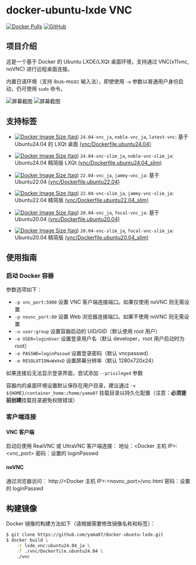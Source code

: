 # docker-ubuntu-lxde VNC

[![Docker Pulls](https://img.shields.io/docker/pulls/yama07/docker-ubuntu-lxde?style=for-the-badge)](https://hub.docker.com/r/yama07/docker-ubuntu-lxde)
[![GitHub](https://img.shields.io/github/license/yama07/docker-ubuntu-lxde?style=for-the-badge)](https://github.com/yama07/docker-ubuntu-lxde)

## 项目介绍

这是一个基于 Docker 的 Ubuntu LXDE/LXQt 桌面环境，支持通过 VNC(x11vnc, noVNC) 进行远程桌面连接。

内置日语环境（支持 ibus-mozc 输入法），即使使用 `-u` 参数以普通用户身份启动，仍可使用 `sudo` 命令。

![屏幕截图](https://raw.githubusercontent.com/yama07/docker-ubuntu-lxde/master/screenshot/VNC-ubuntu24.04_ja.png)
![屏幕截图](https://raw.githubusercontent.com/yama07/docker-ubuntu-lxde/master/screenshot/noVNC-ubuntu24.04_ja.png)

## 支持标签

- [![Docker Image Size (tag)](https://img.shields.io/docker/image-size/yama07/docker-ubuntu-lxde/24.04-vnc_ja?style=flat-square)](https://hub.docker.com/r/yama07/docker-ubuntu-lxde/tags?name=24.04-vnc_ja)
  `24.04-vnc_ja`, `noble-vnc_ja`, `latest-vnc`: 基于 Ubuntu24.04 的 LXQt 桌面 [(vnc/Dockerfile.ubuntu24.04)](https://github.com/yama07/docker-ubuntu-lxde/blob/master/vnc/Dockerfile.ubuntu24.04)
  
- [![Docker Image Size (tag)](https://img.shields.io/docker/image-size/yama07/docker-ubuntu-lxde/24.04-vnc-slim_ja?style=flat-square)](https://hub.docker.com/r/yama07/docker-ubuntu-lxde/tags?name=24.04-vnc-slim_ja)
  `24.04-vnc-slim_ja`, `noble-vnc-slim_ja`: Ubuntu24.04 精简版 LXQt [(vnc/Dockerfile.ubuntu24.04_slim)](https://github.com/yama07/docker-ubuntu-lxde/blob/master/vnc/Dockerfile.ubuntu24.04)
- [![Docker Image Size (tag)](https://img.shields.io/docker/image-size/yama07/docker-ubuntu-lxde/22.04-vnc_ja?style=flat-square)](https://hub.docker.com/r/yama07/docker-ubuntu-lxde/tags?name=22.04-vnc_ja)
  `22.04-vnc_ja`, `jammy-vnc_ja`: 基于 Ubuntu22.04 [(vnc/Dockerfile.ubuntu22.04)](https://github.com/yama07/docker-ubuntu-lxde/blob/master/vnc/Dockerfile.ubuntu22.04)
- [![Docker Image Size (tag)](https://img.shields.io/docker/image-size/yama07/docker-ubuntu-lxde/22.04-vnc-slim_ja?style=flat-square)](https://hub.docker.com/r/yama07/docker-ubuntu-lxde/tags?name=22.04-vnc-slim_ja)
  `22.04-vnc-slim_ja`, `jammy-vnc-slim_ja`: Ubuntu22.04 精简版 [(vnc/Dockerfile.ubuntu22.04_slim)](https://github.com/yama07/docker-ubuntu-lxde/blob/master/vnc/Dockerfile.ubuntu22.04)
- [![Docker Image Size (tag)](https://img.shields.io/docker/image-size/yama07/docker-ubuntu-lxde/20.04-vnc_ja?style=flat-square)](https://hub.docker.com/r/yama07/docker-ubuntu-lxde/tags?name=20.04-vnc_ja)
  `20.04-vnc_ja`, `focal-vnc_ja`: 基于 Ubuntu20.04 [(vnc/Dockerfile.ubuntu20.04)](https://github.com/yama07/docker-ubuntu-lxde/blob/master/vnc/Dockerfile.ubuntu20.04)
- [![Docker Image Size (tag)](https://img.shields.io/docker/image-size/yama07/docker-ubuntu-lxde/20.04-vnc-slim_ja?style=flat-square)](https://hub.docker.com/r/yama07/docker-ubuntu-lxde/tags?name=20.04-vnc-slim_ja)
  `20.04-vnc-slim_ja`, `focal-vnc-slim_ja`: Ubuntu20.04 精简版 [(vnc/Dockerfile.ubuntu20.04_slim)](https://github.com/yama07/docker-ubuntu-lxde/blob/master/vnc/Dockerfile.ubuntu20.04)

## 使用指南

### 启动 Docker 容器

参数选项如下：

- `-p vnc_port:5900`
  设置 VNC 客户端连接端口。如果仅使用 noVNC 则无需设置
- `-p novnc_port:80`
  设置 Web 浏览器连接端口。如果不使用 noVNC 则无需设置
- `-u user:group`
  设置容器启动的 UID/GID（默认使用 root 用户）
- `-e USER=loginUser`
  设置登录用户名（默认 developer，root 用户启动时为 root）
- `-e PASSWD=loginPasswd`
  设置登录密码（默认 vncpasswd）
- `-e RESOLUTION=WxHxD`
  设置屏幕分辨率（默认 1280x720x24）

如果连接后无法显示登录界面，尝试添加 `--privileged` 参数

容器内的桌面环境设置默认保存在用户目录，建议通过 `-v ${HOME}/container_home:/home/yama07` 挂载目录以持久化配置（注意：**必须提前创建**挂载目录避免权限错误）

### 客户端连接

#### VNC 客户端
启动后使用 RealVNC 或 UltraVNC 客户端连接：
地址：<Docker 主机 IP>:<vnc_port>
密码：设置的 loginPasswd

#### noVNC
通过浏览器访问：
http://<Docker 主机 IP>:<novnc_port>/vnc.html
密码：设置的 loginPasswd

## 构建镜像
Docker 镜像的构建方法如下（请根据需要修改镜像名称和标签）：

```bash
$ git clone https://github.com/yama07/docker-ubuntu-lxde.git
$ docker build \
    -t lxde_vnc:ubuntu24.04_ja \
    -f ./vnc/Dockerfile.ubuntu24.04 \
    ./vnc
```
